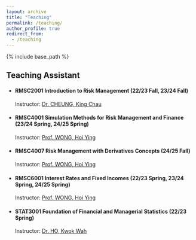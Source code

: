```yaml
---
layout: archive
title: "Teaching"
permalink: /teaching/
author_profile: true
redirect_from:
  - /teaching
---
```


{% include base_path %}

## Teaching Assistant

* #### RMSC2001  Introduction to Risk Management (22/23 Fall, 23/24 Fall)
  Instructor: [Dr. CHEUNG, King Chau](https://www.sta.cuhk.edu.hk/peoples/simonkc/)


* #### RMSC4001  Simulation Methods for Risk Management and Finance (23/24 Spring, 24/25 Spring)
  Instructor: [Prof. WONG, Hoi Ying](https://www.sta.cuhk.edu.hk/peoples/hywong/)


* #### RMSC4007  Risk Management with Derivatives Concepts (24/25 Fall)
  Instructor: [Prof. WONG, Hoi Ying](https://www.sta.cuhk.edu.hk/peoples/hywong/)


* #### RMSC6001  Interest Rates and Fixed Incomes (22/23 Spring, 23/24 Spring, 24/25 Spring)
  Instructor: [Prof. WONG, Hoi Ying](https://www.sta.cuhk.edu.hk/peoples/hywong/)


* #### STAT3001  Foundation of Financial and Managerial Statistics (22/23 Spring)
  Instructor: [Dr. HO, Kwok Wah](https://www.sta.cuhk.edu.hk/peoples/kwho/)
